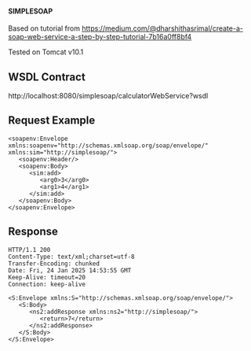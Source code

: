#### SIMPLESOAP

Based on tutorial from https://medium.com/@dharshithasrimal/create-a-soap-web-service-a-step-by-step-tutorial-7b16a0ff8bf4

Tested on Tomcat v10.1

## WSDL Contract

http://localhost:8080/simplesoap/calculatorWebService?wsdl

## Request Example

```
<soapenv:Envelope xmlns:soapenv="http://schemas.xmlsoap.org/soap/envelope/" xmlns:sim="http://simplesoap/">
   <soapenv:Header/>
   <soapenv:Body>
      <sim:add>
         <arg0>3</arg0>
         <arg1>4</arg1>
      </sim:add>
   </soapenv:Body>
</soapenv:Envelope>
```

## Response
```
HTTP/1.1 200 
Content-Type: text/xml;charset=utf-8
Transfer-Encoding: chunked
Date: Fri, 24 Jan 2025 14:53:55 GMT
Keep-Alive: timeout=20
Connection: keep-alive

<S:Envelope xmlns:S="http://schemas.xmlsoap.org/soap/envelope/">
   <S:Body>
      <ns2:addResponse xmlns:ns2="http://simplesoap/">
         <return>7</return>
      </ns2:addResponse>
   </S:Body>
</S:Envelope>
```